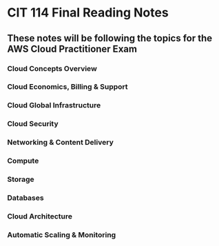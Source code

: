 # CIT 114 Final Reading Notes

## These notes will be following the topics for the AWS Cloud Practitioner Exam

### Cloud Concepts Overview

### Cloud Economics, Billing & Support

### Cloud Global Infrastructure

### Cloud Security

### Networking & Content Delivery

### Compute

### Storage

### Databases

### Cloud Architecture

### Automatic Scaling & Monitoring
